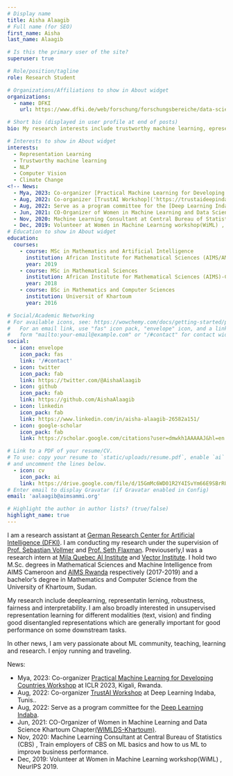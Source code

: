 ```yaml
---
# Display name
title: Aisha Alaagib
# Full name (for SEO)
first_name: Aisha
last_name: Alaagib

# Is this the primary user of the site?
superuser: true

# Role/position/tagline
role: Research Student

# Organizations/Affiliations to show in About widget
organizations:
  - name: DFKI
    url: https://www.dfki.de/web/forschung/forschungsbereiche/data-science-und-ihre-anwendungen/mitarbeiter-dsa

# Short bio (displayed in user profile at end of posts)
bio: My research interests include trustworthy machine learning, epresentatin lerning, NLP.

# Interests to show in About widget
interests:
  - Representation Learning
  - Trustworthy machine learning
  - NLP
  - Computer Vision
  - Climate Change
<!-- News:
  - Mya, 2023: Co-organizer [Practical Machine Learning for Developing Countries Workshop]('https://pml4dc.github.io/iclr2023/') at ICLR 2023, Kigali, Rwanda. 
  - Aug, 2022: Co-organizer [TrustAI Workshop]('https://trustaideepindaba.github.io/') at Deep Learning Indaba, Tunis.
  - Aug, 2022: Serve as a program committee for the [Deep Learning Indaba]('https://deeplearningindaba.com/2022/indaba/organisers/').
  - Jun, 2021: CO-Organizer of Women in Machine Learning and Data Science Khartoum Chapter[(WIMLDS-Khartoum)]('http://wimlds.org/about-the-khartoum-team/').
  - Nov, 2020: Machine Learning Consultant at Central Bureau of Statistics (CBS) , Train employers of CBS on ML basics and how to us ML to improve business performance.
  - Dec, 2019: Volunteer at Women in Machine Learning workshop(WiML) , NeurIPS 2019.  -->
# Education to show in About widget
education:
  courses:
    - course: MSc in Mathematics and Artificial Intelligence
      institution: African Institute for Mathematical Sciences (AIMS/AMMI)-Rwanda
      year: 2019
    - course: MSc in Mathematical Sciences
      institution: African Institute for Mathematical Sciences (AIMS)-Cameroon
      year: 2018
    - course: BSc in Mathematics and Computer Sciences
      institution: Universit of Khartoum
      year: 2016

# Social/Academic Networking
# For available icons, see: https://wowchemy.com/docs/getting-started/page-builder/#icons
#   For an email link, use "fas" icon pack, "envelope" icon, and a link in the
#   form "mailto:your-email@example.com" or "/#contact" for contact widget.
social:
  - icon: envelope
    icon_pack: fas
    link: '/#contact' 
  - icon: twitter
    icon_pack: fab
    link: https://twitter.com/@AishaAlaagib
  - icon: github
    icon_pack: fab
    link: https://github.com/AishaAlaagib
  - icon: linkedin
    icon_pack: fab
    link: https://www.linkedin.com/in/aisha-alaagib-26582a151/
  - icon: google-scholar
    icon_pack: fab
    link: https://scholar.google.com/citations?user=dmwkh1AAAAAJ&hl=en 

# Link to a PDF of your resume/CV.
# To use: copy your resume to `static/uploads/resume.pdf`, enable `ai` icons in `params.toml`,
# and uncomment the lines below.
  - icon: cv
    icon_pack: ai
    link: https://drive.google.com/file/d/15GmMc6WD01R2Y4ISvYm66E9SBrRU6yXD/view?usp=share_link
# Enter email to display Gravatar (if Gravatar enabled in Config)
email: 'aalaagib@aimsammi.org'

# Highlight the author in author lists? (true/false)
highlight_name: true
---
```


I am a research assistant at [German Research Center for Artificial Intelligence (DFKI)]('https://www.dfki.de/web/forschung/forschungsbereiche/data-science-und-ihre-anwendungen/mitarbeiter-dsa'). I am conducting my research under the supervision of [Prof. Sebastian Vollmer]('https://sebastian.vollmer.ms/') and [Prof. Seth Flaxman]('https://sethrf.com/'). Previouserly,I was a research intern at [Mila Quebec AI Institute]('https://mila.quebec/en/') and [Vector Institute]('https://vectorinstitute.ai/'). I hold two M.Sc. degrees in Mathematical Sciences and Machine Intelligence from AIMS Cameroon and [AIMS Rwanda]('https://aimsammi.org/') respectively (2017-2019) and a bachelor’s degree in Mathematics and Computer Science from the University of Khartoum, Sudan.

My research include deeplearning, representatin lerning, robustness, fairness and interpretability. I am also broadly interested in unsupervised representation learning for different modalities (text, vision) and finding good disentangled representations which are generally important for good performance on some downstream tasks.

In other news, I am very passionate about ML community, teaching, learning and research. I enjoy running and traveling. 


<!-- {{< icon name="download" pack="fas" >}} Download my [resume]('https://drive.google.com/file/d/15GmMc6WD01R2Y4ISvYm66E9SBrRU6yXD/view?usp=share_link') -->

News:

  - Mya, 2023: Co-organizer [Practical Machine Learning for Developing Countries Workshop]('https://pml4dc.github.io/iclr2023/') at ICLR 2023, Kigali, Rwanda. 
  - Aug, 2022: Co-organizer [TrustAI Workshop]('https://trustaideepindaba.github.io/') at Deep Learning Indaba, Tunis..
  - Aug, 2022: Serve as a program committee for the [Deep Learning Indaba]('https://deeplearningindaba.com/2022/indaba/organisers/').
  - Jun, 2021: CO-Organizer of Women in Machine Learning and Data Science Khartoum Chapter[(WIMLDS-Khartoum)]('http://wimlds.org/about-the-khartoum-team/').
  - Nov, 2020: Machine Learning Consultant at Central Bureau of Statistics (CBS) , Train employers of CBS on ML basics and how to us ML to improve business performance.
  - Dec, 2019: Volunteer at Women in Machine Learning workshop(WiML) , NeurIPS 2019. 
